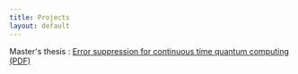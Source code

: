 ```yaml
---
title: Projects
layout: default
---
```


Master's thesis : [Error suppression for continuous time quantum computing (PDF)](/assets/err_supp_cont_time_qc.pdf)  
